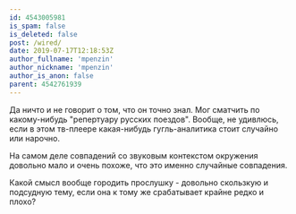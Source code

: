 ```yaml
---
id: 4543005981
is_spam: false
is_deleted: false
post: /wired/
date: 2019-07-17T12:18:53Z
author_fullname: 'mpenzin'
author_nickname: 'mpenzin'
author_is_anon: false
parent: 4542761939
---
```


<p>Да ничто и не говорит о том, что он точно знал. Мог сматчить по какому-нибудь "репертуару русских поездов". Вообще, не удивлюсь, если в этом тв-плеере какая-нибудь гугль-аналитика стоит случайно или нарочно.</p><p>На самом деле совпадений со звуковым контекстом окружения довольно мало и очень похоже, что это именно случайные совпадения.</p><p>Какой смысл вообще городить прослушку - довольно скользкую и подсудную тему, если она к тому же срабатывает крайне редко и плохо?</p>
